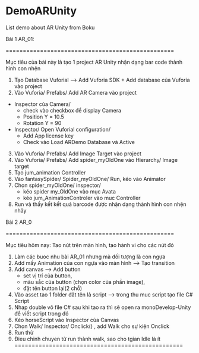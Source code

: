 # DemoARUnity
List demo about AR Unity from Boku

Bài 1 AR_01: 

=================================================

Mục tiêu của bài này là tạo 1 project AR Unity nhận dạng bar code thành hình con nhện

1. Tạo Database Vuforial —> Add Vuforia SDK + Add database của Vuforia vào project
2. Vào Vuforia/ Prefabs/ Add AR Camera vào project
 - Inspector của Camera/ 
     + check vào checkbox để display Camera 
     + Position Y = 10.5
     + Rotation Y = 90 
 - Inspector/ Open Vuforial configuration/ 
     + Add App license key
     + Check vào Load ARDemo Database và Active 
3. Vào Vuforia/ Prefabs/ Add Image Target vào project
4. Vào Vuforia/ Prefabs/ Add spider_myOldOne vào Hierarchy/ Image target
5. Tạo jum_animation Controller
6. Vào fantasySpider/ Spider_myOldOne/ Run, kéo  vào Animator
7. Chọn spider_myOldOne/ inspector/
     + kéo spider my_OldOne vào mục Avata
     + kéo jum_AnimationControler vào muc Controller
8. Run và thấy kết kết quả barcode được nhận dạng thành hình con nhện nhảy 

Bài 2 AR_0

=================================================

Mục tiêu hôm nay: Tao nút trên màn hình, tao hành vi cho các nút đó

1. Làm các buoc nhu bài AR_01 nhưng mà đối  tượng là con ngựa
2. Add mấy Animation của con ngựa vào màn hình —> Tạo transition
3. Add canvas —> Add button 
    - set vị trí của button, 
    - màu sắc của button (chọn color của phần image), 
    - đặt tên button lại(2 chỗ)
4. Vào asset tao 1 folder đăt tên là script —> trong thu muc script tạo file  C# Script
5. Nhap double vô file C# sau khi tao ra thì sẽ open ra monoDevelop-Unity để viết script trong đó
6. Kéo horseScript vào Inspector của Canvas
7. Chọn Walk/ Inspector/ Onclick() , add Walk cho sự kiện Onclick 
8. Run thử 
9. Đieu chinh chuyen từ run thành walk, sao cho tgian Idle là ít
=================================================
